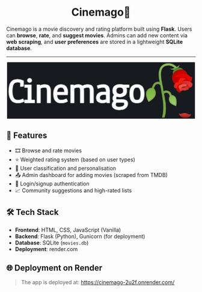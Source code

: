 <h1 align="center">Cinemago🥀</h1>
<p>Cinemago is a movie discovery and rating platform built using <strong>Flask</strong>. Users can <strong>browse</strong>, <strong>rate</strong>, and <strong>suggest movies</strong>. Admins can add new content via <strong>web scraping</strong>, and <strong>user preferences</strong> are stored in a lightweight <strong>SQLite database</strong>.</em></p>

<hr />
<p align="center">
  <img src="pictures/logo.png" alt="Cinemago🥀" >
</p>



## 🚀 Features

- 🎞️ Browse and rate movies
- ⭐ Weighted rating system (based on user types)
- 🧠 User classification and personalisation
- 📤 Admin dashboard for adding movies (scraped from TMDB)
- 🔐 Login/signup authentication
- 📈 Community suggestions and high-rated lists

## 🛠️ Tech Stack

- **Frontend**: HTML, CSS, JavaScript (Vanilla)
- **Backend**: Flask (Python), Gunicorn (for deployment)
- **Database**: SQLite (`movies.db`)
- **Deployment**: render.com

## 🌐 Deployment on Render

> The app is deployed at: https://cinemago-2u2f.onrender.com/

